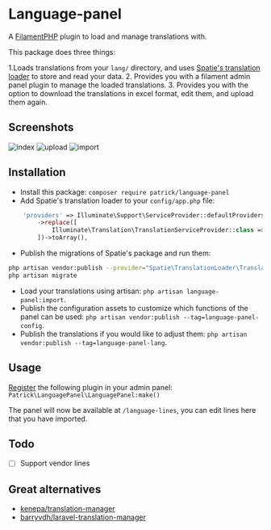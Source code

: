 # Language-panel

A [FilamentPHP](https://filamentphp.com/) plugin to load and manage translations
with.

This package does three things:

1.Loads translations from your `lang/` directory, and uses
[Spatie's translation loader](https://github.com/spatie/laravel-translation-loader)
to store and read your data.
2. Provides you with a filament admin panel plugin to manage the loaded translations.
3. Provides you with the option to download the translations in excel format,
edit them, and upload them again.

## Screenshots

![index](https://i.imgur.com/DYWGmuh.png)
![upload](https://i.imgur.com/cGkFfxF.png)
![import](https://i.imgur.com/Syemuma.png)

## Installation

- Install this package: `composer require patrick/language-panel`
- Add Spatie's translation loader to your `config/app.php` file:

```php
    'providers' => Illuminate\Support\ServiceProvider::defaultProviders()
        ->replace([
            Illuminate\Translation\TranslationServiceProvider::class => Spatie\TranslationLoader\TranslationServiceProvider::class,
        ])->toArray(),
```

- Publish the migrations of Spatie's package and run them:

```bash
php artisan vendor:publish --provider="Spatie\TranslationLoader\TranslationServiceProvider" --tag="migrations"
php artisan migrate
```

- Load your translations using artisan: `php artisan language-panel:import`.
- Publish the configuration assets to customize which functions of the panel
can be used:
`php artisan vendor:publish --tag=language-panel-config`.
- Publish the translations if you would like to adjust them:
`php artisan vendor:publish --tag=language-panel-lang`.

## Usage

[Register](https://filamentphp.com/docs/3.x/panels/plugins#fluently-instantiating-the-plugin-class)
the following plugin in your admin panel: `Patrick\LanguagePanel\LanguagePanel:make()`

The panel will now be available at `/language-lines`, you can edit lines here that
you have imported.

## Todo

- [ ] Support vendor lines

## Great alternatives

- [kenepa/translation-manager](https://github.com/kenepa/translation-manager)
- [barryvdh/laravel-translation-manager](https://github.com/barryvdh/laravel-translation-manager)
